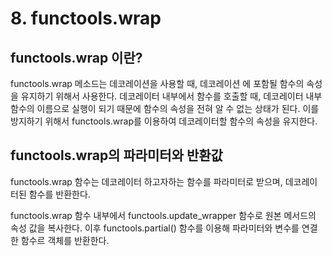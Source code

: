 # 8. functools.wrap

## functools.wrap 이란?

functools.wrap 메소드는 데코레이션을 사용할 때, 데코레이션 에 포함될 함수의 속성을 유지하기 위해서 사용한다. 데코레이터 내부에서 함수를 호출할 때, 데코레이터 내부 함수의 이름으로 실행이 되기 때문에 함수의 속성을 전혀 알 수 없는 상태가 된다. 이를 방지하기 위해서 functools.wrap를 이용하여 데코레이터할 함수의 속성을 유지한다.

## functools.wrap의 파라미터와 반환값

functools.wrap 함수는 데코레이터 하고자하는 함수를 파라미터로 받으며, 데코레이터된 함수를 반환한다.

functools.wrap 함수 내부에서 functools.update\_wrapper 함수로 원본 메서드의 속성 값을 복사한다. 이후 functools.partial() 함수를 이용해 파라미터와 변수를 연결한 함수르 객체를 반환한다.
